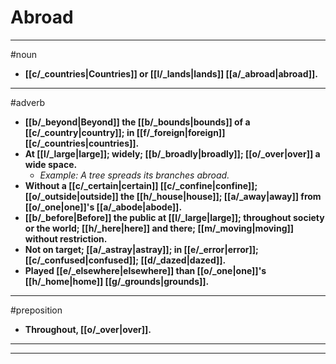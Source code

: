 # Abroad
---
#noun
- **[[c/_countries|Countries]] or [[l/_lands|lands]] [[a/_abroad|abroad]].**
---
#adverb
- **[[b/_beyond|Beyond]] the [[b/_bounds|bounds]] of a [[c/_country|country]]; in [[f/_foreign|foreign]] [[c/_countries|countries]].**
- **At [[l/_large|large]]; widely; [[b/_broadly|broadly]]; [[o/_over|over]] a wide space.**
	- _Example: A tree spreads its branches abroad._
- **Without a [[c/_certain|certain]] [[c/_confine|confine]]; [[o/_outside|outside]] the [[h/_house|house]]; [[a/_away|away]] from [[o/_one|one]]'s [[a/_abode|abode]].**
- **[[b/_before|Before]] the public at [[l/_large|large]]; throughout society or the world; [[h/_here|here]] and there; [[m/_moving|moving]] without restriction.**
- **Not on target; [[a/_astray|astray]]; in [[e/_error|error]]; [[c/_confused|confused]]; [[d/_dazed|dazed]].**
- **Played [[e/_elsewhere|elsewhere]] than [[o/_one|one]]'s [[h/_home|home]] [[g/_grounds|grounds]].**
---
#preposition
- **Throughout, [[o/_over|over]].**
---
---
